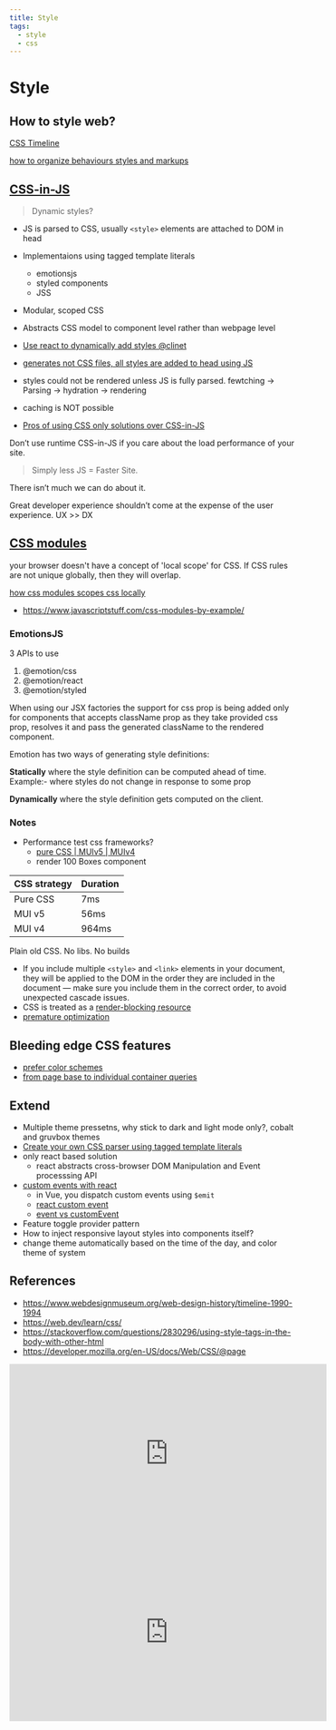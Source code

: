 ```yaml
---
title: Style
tags:
  - style
  - css
---
```


# Style

<TagLinks />

## How to style web?

[CSS Timeline](../docs/art/css-timeline.png)

[how to organize behaviours styles and markups](../docs/art/behaviour-markup-styles.webp)

## [CSS-in-JS](https://en.wikipedia.org/wiki/CSS-in-JS)

> Dynamic styles?

- JS is parsed to CSS, usually `<style>` elements are attached to DOM in head
- Implementaions using tagged template literals
  - emotionsjs
  - styled components
  - JSS
- Modular, scoped CSS
- Abstracts CSS model to component level rather than webpage level
- [Use react to dynamically add styles @clinet](https://stackoverflow.com/questions/27530462/tag-error-react-jsx-style-tag-error-on-render)

- [generates not CSS files, all styles are added to head using JS](https://dev.to/alexsergey/css-modules-vs-css-in-js-who-wins-3n25)
- styles could not be rendered unless JS is fully parsed. fewtching -> Parsing -> hydration -> rendering
- caching is NOT possible
- [Pros of using CSS only solutions over CSS-in-JS](https://github.com/callstack/linaria/blob/master/docs/BENEFITS.md)

Don’t use runtime CSS-in-JS if you care about the load performance of your site.

> Simply less JS = Faster Site.

There isn’t much we can do about it.

Great developer experience shouldn’t come at the expense of the user experience. UX >> DX

## [CSS modules](https://www.javascriptstuff.com/what-are-css-modules/)

your browser doesn't have a concept of 'local scope' for CSS. If CSS rules are not unique globally, then they will overlap.

[how css modules scopes css locally](../docs/art/css-modules-diagram.png)

- https://www.javascriptstuff.com/css-modules-by-example/

### EmotionsJS

3 APIs to use

1. @emotion/css
2. @emotion/react
3. @emotion/styled

When using our JSX factories the support for css prop is being added only for components that accepts className prop as they take provided css prop, resolves it and pass the generated className to the rendered component.

Emotion has two ways of generating style definitions:

**Statically** where the style definition can be computed ahead of time. Example:- where styles do not change in response to some prop

**Dynamically** where the style definition gets computed on the client.

### Notes

- Performance test css frameworks?
  - [pure CSS | MUIv5 | MUIv4](https://codesandbox.io/s/zlh5w?file=/src/App.js)
  - render 100 Boxes component

| CSS strategy | Duration |
| ------------ | -------- |
| Pure CSS     | 7ms      |
| MUI v5       | 56ms     |
| MUI v4       | 964ms    |

Plain old CSS. No libs. No builds

- If you include multiple `<style>` and `<link>` elements in your document, they will be applied to the DOM in the order they are included in the document — make sure you include them in the correct order, to avoid unexpected cascade issues.
- CSS is treated as a [render-blocking resource](https://developers.google.com/web/fundamentals/performance/critical-rendering-path/render-blocking-css)
- [premature optimization](http://wiki.c2.com/?PrematureOptimization)

## Bleeding edge CSS features

- [prefer color schemes](https://developer.mozilla.org/en-US/docs/Web/CSS/@media/prefers-color-scheme)
- [from page base to individual container queries](https://developer.mozilla.org/en-US/docs/Web/CSS/CSS_Container_Queries)

## Extend

- Multiple theme pressetns, why stick to dark and light mode only?, cobalt and gruvbox themes
- [Create your own CSS parser using tagged template literals](https://github.com/benjamminj/twirl-js)
- only react based solution
  - react abstracts cross-browser DOM Manipulation and Event processsing API
- [custom events with react](https://developer.mozilla.org/en-US/docs/Web/Events/Creating_and_triggering_events)
  - in Vue, you dispatch custom events using `$emit`
  - [react custom event](https://www.falldowngoboone.com/blog/talk-to-your-react-components-with-custom-events/)
  - [event vs customEvent](https://stackoverflow.com/questions/40794580/event-vs-customevent)
- Feature toggle provider pattern
- How to inject responsive layout styles into components itself?
- change theme automatically based on the time of the day, and color theme of system

## References

- https://www.webdesignmuseum.org/web-design-history/timeline-1990-1994
- https://web.dev/learn/css/
- https://stackoverflow.com/questions/2830296/using-style-tags-in-the-body-with-other-html
- https://developer.mozilla.org/en-US/docs/Web/CSS/@page

<iframe width="560" height="315" src="https://www.youtube.com/embed/MN3RWhGudvw" title="YouTube video player" frameborder="0" allow="accelerometer; autoplay; clipboard-write; encrypted-media; gyroscope; picture-in-picture" allowfullscreen></iframe>

<iframe width="560" height="315" src="https://www.youtube.com/embed/jUQ2-C5ZNRc" title="YouTube video player" frameborder="0" allow="accelerometer; autoplay; clipboard-write; encrypted-media; gyroscope; picture-in-picture" allowfullscreen></iframe>

<Footer />
